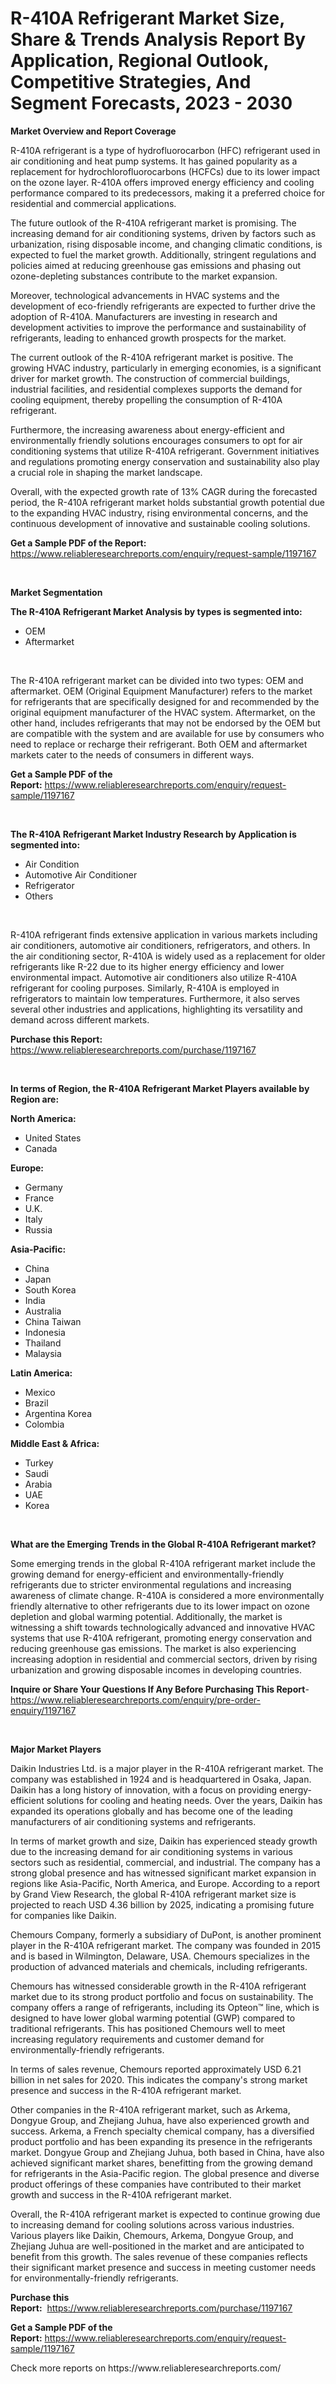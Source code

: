 <p><h1>R-410A Refrigerant Market Size, Share & Trends Analysis Report By Application, Regional Outlook, Competitive Strategies, And Segment Forecasts, 2023 - 2030</h1></p><p><strong>Market Overview and Report Coverage</strong></p>
<p><p>R-410A refrigerant is a type of hydrofluorocarbon (HFC) refrigerant used in air conditioning and heat pump systems. It has gained popularity as a replacement for hydrochlorofluorocarbons (HCFCs) due to its lower impact on the ozone layer. R-410A offers improved energy efficiency and cooling performance compared to its predecessors, making it a preferred choice for residential and commercial applications.</p><p>The future outlook of the R-410A refrigerant market is promising. The increasing demand for air conditioning systems, driven by factors such as urbanization, rising disposable income, and changing climatic conditions, is expected to fuel the market growth. Additionally, stringent regulations and policies aimed at reducing greenhouse gas emissions and phasing out ozone-depleting substances contribute to the market expansion.</p><p>Moreover, technological advancements in HVAC systems and the development of eco-friendly refrigerants are expected to further drive the adoption of R-410A. Manufacturers are investing in research and development activities to improve the performance and sustainability of refrigerants, leading to enhanced growth prospects for the market.</p><p>The current outlook of the R-410A refrigerant market is positive. The growing HVAC industry, particularly in emerging economies, is a significant driver for market growth. The construction of commercial buildings, industrial facilities, and residential complexes supports the demand for cooling equipment, thereby propelling the consumption of R-410A refrigerant.</p><p>Furthermore, the increasing awareness about energy-efficient and environmentally friendly solutions encourages consumers to opt for air conditioning systems that utilize R-410A refrigerant. Government initiatives and regulations promoting energy conservation and sustainability also play a crucial role in shaping the market landscape.</p><p>Overall, with the expected growth rate of 13% CAGR during the forecasted period, the R-410A refrigerant market holds substantial growth potential due to the expanding HVAC industry, rising environmental concerns, and the continuous development of innovative and sustainable cooling solutions.</p></p>
<p><strong>Get a Sample PDF of the Report:</strong> <a href="https://www.reliableresearchreports.com/enquiry/request-sample/1197167">https://www.reliableresearchreports.com/enquiry/request-sample/1197167</a></p>
<p>&nbsp;</p>
<p><strong>Market Segmentation</strong></p>
<p><strong>The R-410A Refrigerant Market Analysis by types is segmented into:</strong></p>
<p><ul><li>OEM</li><li>Aftermarket</li></ul></p>
<p>&nbsp;</p>
<p><p>The R-410A refrigerant market can be divided into two types: OEM and aftermarket. OEM (Original Equipment Manufacturer) refers to the market for refrigerants that are specifically designed for and recommended by the original equipment manufacturer of the HVAC system. Aftermarket, on the other hand, includes refrigerants that may not be endorsed by the OEM but are compatible with the system and are available for use by consumers who need to replace or recharge their refrigerant. Both OEM and aftermarket markets cater to the needs of consumers in different ways.</p></p>
<p><strong>Get a Sample PDF of the Report:</strong>&nbsp;<a href="https://www.reliableresearchreports.com/enquiry/request-sample/1197167">https://www.reliableresearchreports.com/enquiry/request-sample/1197167</a></p>
<p>&nbsp;</p>
<p><strong>The R-410A Refrigerant Market Industry Research by Application is segmented into:</strong></p>
<p><ul><li>Air Condition</li><li>Automotive Air Conditioner</li><li>Refrigerator</li><li>Others</li></ul></p>
<p>&nbsp;</p>
<p><p>R-410A refrigerant finds extensive application in various markets including air conditioners, automotive air conditioners, refrigerators, and others. In the air conditioning sector, R-410A is widely used as a replacement for older refrigerants like R-22 due to its higher energy efficiency and lower environmental impact. Automotive air conditioners also utilize R-410A refrigerant for cooling purposes. Similarly, R-410A is employed in refrigerators to maintain low temperatures. Furthermore, it also serves several other industries and applications, highlighting its versatility and demand across different markets.</p></p>
<p><strong>Purchase this Report:</strong>&nbsp; <a href="https://www.reliableresearchreports.com/purchase/1197167">https://www.reliableresearchreports.com/purchase/1197167</a></p>
<p>&nbsp;</p>
<p><strong>In terms of Region, the R-410A Refrigerant Market Players available by Region are:</strong></p>
<p>
    <p> <strong> North America: </strong>
        <ul>
            <li>United States</li>
            <li>Canada</li>
        </ul>
        </p> 
    <p> <strong> Europe: </strong>
        <ul>
            <li>Germany</li>
            <li>France</li>
            <li>U.K.</li>
            <li>Italy</li>
            <li>Russia</li>
        </ul>
        </p> 
    <p> <strong> Asia-Pacific: </strong>
        <ul>
            <li>China</li>
            <li>Japan</li>
            <li>South Korea</li>
            <li>India</li>
            <li>Australia</li>
            <li>China Taiwan</li>
            <li>Indonesia</li>
            <li>Thailand</li>
            <li>Malaysia</li>
        </ul>
        </p> 
    <p> <strong> Latin America: </strong>
        <ul>
            <li>Mexico</li>
            <li>Brazil</li>
            <li>Argentina Korea</li>
            <li>Colombia</li>
        </ul>
        </p> 
    <p> <strong> Middle East & Africa: </strong>
        <ul>
            <li>Turkey</li>
            <li>Saudi</li>
            <li>Arabia</li>
            <li>UAE</li>
            <li>Korea</li>
        </ul>
    </p>
    </p>
<p>&nbsp;</p>
<p><strong>What are the Emerging Trends in the Global R-410A Refrigerant market?</strong></p>
<p><p>Some emerging trends in the global R-410A refrigerant market include the growing demand for energy-efficient and environmentally-friendly refrigerants due to stricter environmental regulations and increasing awareness of climate change. R-410A is considered a more environmentally friendly alternative to other refrigerants due to its lower impact on ozone depletion and global warming potential. Additionally, the market is witnessing a shift towards technologically advanced and innovative HVAC systems that use R-410A refrigerant, promoting energy conservation and reducing greenhouse gas emissions. The market is also experiencing increasing adoption in residential and commercial sectors, driven by rising urbanization and growing disposable incomes in developing countries.</p></p>
<p><strong>Inquire or Share Your Questions If Any Before Purchasing This Report</strong>- <a href="https://www.reliableresearchreports.com/enquiry/pre-order-enquiry/1197167">https://www.reliableresearchreports.com/enquiry/pre-order-enquiry/1197167</a></p>
<p>&nbsp;</p>
<p><strong>Major Market Players</strong></p>
<p><p>Daikin Industries Ltd. is a major player in the R-410A refrigerant market. The company was established in 1924 and is headquartered in Osaka, Japan. Daikin has a long history of innovation, with a focus on providing energy-efficient solutions for cooling and heating needs. Over the years, Daikin has expanded its operations globally and has become one of the leading manufacturers of air conditioning systems and refrigerants. </p><p>In terms of market growth and size, Daikin has experienced steady growth due to the increasing demand for air conditioning systems in various sectors such as residential, commercial, and industrial. The company has a strong global presence and has witnessed significant market expansion in regions like Asia-Pacific, North America, and Europe. According to a report by Grand View Research, the global R-410A refrigerant market size is projected to reach USD 4.36 billion by 2025, indicating a promising future for companies like Daikin. </p><p>Chemours Company, formerly a subsidiary of DuPont, is another prominent player in the R-410A refrigerant market. The company was founded in 2015 and is based in Wilmington, Delaware, USA. Chemours specializes in the production of advanced materials and chemicals, including refrigerants. </p><p>Chemours has witnessed considerable growth in the R-410A refrigerant market due to its strong product portfolio and focus on sustainability. The company offers a range of refrigerants, including its Opteon™ line, which is designed to have lower global warming potential (GWP) compared to traditional refrigerants. This has positioned Chemours well to meet increasing regulatory requirements and customer demand for environmentally-friendly refrigerants. </p><p>In terms of sales revenue, Chemours reported approximately USD 6.21 billion in net sales for 2020. This indicates the company's strong market presence and success in the R-410A refrigerant market. </p><p>Other companies in the R-410A refrigerant market, such as Arkema, Dongyue Group, and Zhejiang Juhua, have also experienced growth and success. Arkema, a French specialty chemical company, has a diversified product portfolio and has been expanding its presence in the refrigerants market. Dongyue Group and Zhejiang Juhua, both based in China, have also achieved significant market shares, benefitting from the growing demand for refrigerants in the Asia-Pacific region. The global presence and diverse product offerings of these companies have contributed to their market growth and success in the R-410A refrigerant market.</p><p>Overall, the R-410A refrigerant market is expected to continue growing due to increasing demand for cooling solutions across various industries. Various players like Daikin, Chemours, Arkema, Dongyue Group, and Zhejiang Juhua are well-positioned in the market and are anticipated to benefit from this growth. The sales revenue of these companies reflects their significant market presence and success in meeting customer needs for environmentally-friendly refrigerants.</p></p>
<p><strong>Purchase this Report:</strong>&nbsp;&nbsp;<a href="https://www.reliableresearchreports.com/purchase/1197167">https://www.reliableresearchreports.com/purchase/1197167</a></p>
<p></p>
<p><strong>Get a Sample PDF of the Report:</strong>&nbsp;<a href="https://www.reliableresearchreports.com/enquiry/request-sample/1197167">https://www.reliableresearchreports.com/enquiry/request-sample/1197167</a></p>
<p>Check more reports on https://www.reliableresearchreports.com/</p>